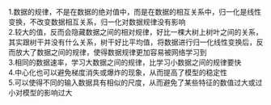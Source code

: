 1.数据的规律，不是在数据的绝对值中，而是在数据的相互关系中，归一化是线性变换，不改变数据相互关系，归一化对数据规律没有影响  
2.较大的值，反而会隐藏数据之间的相对规律，好比一棵大树上树叶之间的关系，其实跟树干并没有什么关系，树干好比平均值，将数据进行归一化线性变换后，反而放大了数据之间的规律，使得数据规律更加容易被网络学习到  
3.相同的数据速率，学习大数据之间的规律，比学习小数据之间的规律要快  
4.中心化也可以避免梯度消失或爆炸的现象，从而提高了模型的稳定性  
5.可以使得不同的输入数据具有相似的尺度，从而避免了某些特征的数值过大或过小对模型的影响过大
